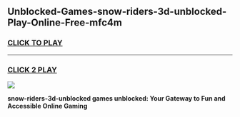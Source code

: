 
## Unblocked-Games-snow-riders-3d-unblocked-Play-Online-Free-mfc4m
<h3>
<a href="https://premium76.site?title=snow-riders-3d-unblocked&ref=26A">CLICK TO PLAY</a></h3>
<hr>

<h3>
<a href="https://premium76.site?title=snow-riders-3d-unblocked&ref=26A">CLICK 2 PLAY</a>
  
</h3>

<a href="https://premium76.site?title=snow-riders-3d-unblocked&ref=26A"><img src="https://clearcache.store/games.png"></a>


**snow-riders-3d-unblocked games unblocked: Your Gateway to Fun and Accessible Online Gaming**
